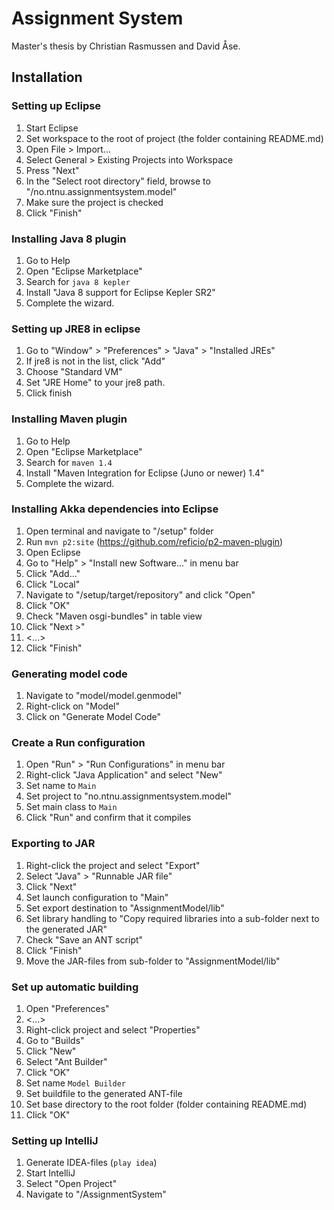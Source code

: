 # Assignment System

Master's thesis by Christian Rasmussen and David Åse.

## Installation

### Setting up Eclipse

1. Start Eclipse
2. Set workspace to the root of project (the folder containing README.md)
3. Open File > Import...
4. Select General > Existing Projects into Workspace
5. Press "Next"
6. In the "Select root directory" field, browse to "<projectDir>/no.ntnu.assignmentsystem.model"
7. Make sure the project is checked
8. Click "Finish"

### Installing Java 8 plugin

1. Go to Help
2. Open "Eclipse Marketplace"
3. Search for ```java 8 kepler```
4. Install "Java 8 support for Eclipse Kepler SR2"
5. Complete the wizard.

### Setting up JRE8 in eclipse
1. Go to "Window" > "Preferences" > "Java" > "Installed JREs"
2. If jre8 is not in the list, click "Add"
3. Choose "Standard VM"
4. Set "JRE Home" to your jre8 path. 
5. Click finish

### Installing Maven plugin

1. Go to Help
2. Open "Eclipse Marketplace"
3. Search for ```maven 1.4```
4. Install "Maven Integration for Eclipse (Juno or newer) 1.4"
5. Complete the wizard.

### Installing Akka dependencies into Eclipse

1. Open terminal and navigate to "<projectDir>/setup" folder
2. Run ```mvn p2:site``` (https://github.com/reficio/p2-maven-plugin)
3. Open Eclipse
4. Go to "Help" > "Install new Software..." in menu bar
5. Click "Add..."
6. Click "Local"
7. Navigate to "<projectDir>/setup/target/repository" and click "Open"
8. Click "OK"
9. Check "Maven osgi-bundles" in table view
10. Click "Next >"
11. <...>
11. Click "Finish"

### Generating model code

1. Navigate to "model/model.genmodel"
2. Right-click on "Model"
3. Click on "Generate Model Code"

### Create a Run configuration

1. Open "Run" > "Run Configurations" in menu bar
2. Right-click "Java Application" and select "New"
3. Set name to ```Main```
4. Set project to "no.ntnu.assignmentsystem.model"
5. Set main class to ```Main```
6. Click "Run" and confirm that it compiles

### Exporting to JAR

1. Right-click the project and select "Export"
2. Select "Java" > "Runnable JAR file"
3. Click "Next"
4. Set launch configuration to "Main"
5. Set export destination to "AssignmentModel/lib"
6. Set library handling to "Copy required libraries into a sub-folder next to the generated JAR"
7. Check "Save an ANT script"
8. Click "Finish"
9. Move the JAR-files from sub-folder to "AssignmentModel/lib"

### Set up automatic building

1. Open "Preferences"
2. <...>
3. Right-click project and select "Properties"
4. Go to "Builds"
5. Click "New"
6. Select "Ant Builder"
7. Click "OK"
8. Set name ```Model Builder```
9. Set buildfile to the generated ANT-file
10. Set base directory to the root folder (folder containing README.md)
11. Click "OK"

### Setting up IntelliJ

1. Generate IDEA-files (```play idea```)
2. Start IntelliJ
3. Select "Open Project"
4. Navigate to "<projectDir>/AssignmentSystem"
